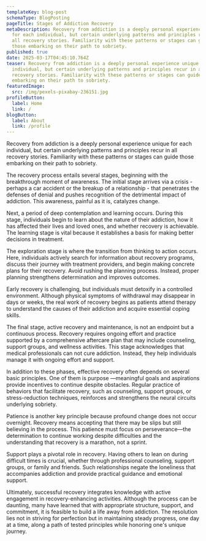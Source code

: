 ```yaml
---
templateKey: blog-post
schemaType: BlogPosting
pageTitle: Stages of Addiction Recovery
metaDescription: Recovery from addiction is a deeply personal experience unique
  for each individual, but certain underlying patterns and principles recur in
  all recovery stories. Familiarity with these patterns or stages can guide
  those embarking on their path to sobriety.
published: true
date: 2025-03-17T04:45:10.764Z
teaser: Recovery from addiction is a deeply personal experience unique for each
  individual, but certain underlying patterns and principles recur in all
  recovery stories. Familiarity with these patterns or stages can guide those
  embarking on their path to sobriety.
featuredImage:
  src: /img/pexels-pixabay-236151.jpg
profileButton:
  label: Home
  link: /
blogButton:
  label: About
  link: /profile
---
```

Recovery from addiction is a deeply personal experience unique for each individual, but certain underlying patterns and principles recur in all recovery stories. Familiarity with these patterns or stages can guide those embarking on their path to sobriety.



The recovery process entails several stages, beginning with the breakthrough moment of awareness. The initial stage arrives via a crisis - perhaps a car accident or the breakup of a relationship - that penetrates the defenses of denial and pushes recognition of the detrimental impact of addiction. This awareness, painful as it is, catalyzes change.



Next, a period of deep contemplation and learning occurs. During this stage, individuals begin to learn about the nature of their addiction, how it has affected their lives and loved ones, and whether recovery is achievable. The learning stage is vital because it establishes a basis for making better decisions in treatment.



The exploration stage is where the transition from thinking to action occurs. Here, individuals actively search for information about recovery programs, discuss their journey with treatment providers, and begin making concrete plans for their recovery. Avoid rushing the planning process. Instead, proper planning strengthens determination and improves outcomes.



Early recovery is challenging, but individuals must detoxify in a controlled environment. Although physical symptoms of withdrawal may disappear in days or weeks, the real work of recovery begins as patients attend therapy to understand the causes of their addiction and acquire essential coping skills.



The final stage, active recovery and maintenance, is not an endpoint but a continuous process. Recovery requires ongoing effort and practice supported by a comprehensive aftercare plan that may include counseling, support groups, and wellness activities. This stage acknowledges that medical professionals can not cure addiction. Instead, they help individuals manage it with ongoing effort and support.



In addition to these phases, effective recovery often depends on several basic principles. One of them is purpose —meaningful goals and aspirations provide incentives to continue despite obstacles. Regular practice of behaviors that facilitate recovery, such as counseling, support groups, or stress-reduction techniques, reinforces and strengthens the neural circuits underlying sobriety.



Patience is another key principle because profound change does not occur overnight. Recovery means accepting that there may be slips but still believing in the process. This patience must focus on perseverance—the determination to continue working despite difficulties and the understanding that recovery is a marathon, not a sprint.



Support plays a pivotal role in recovery. Having others to lean on during difficult times is crucial, whether through professional counseling, support groups, or family and friends. Such relationships negate the loneliness that accompanies addiction and provide practical guidance and emotional support.



Ultimately, successful recovery integrates knowledge with active engagement in recovery-enhancing activities. Although the process can be daunting, many have learned that with appropriate structure, support, and commitment, it is feasible to build a life away from addiction. The resolution lies not in striving for perfection but in maintaining steady progress, one day at a time, along a path of tested principles while honoring one's unique journey.